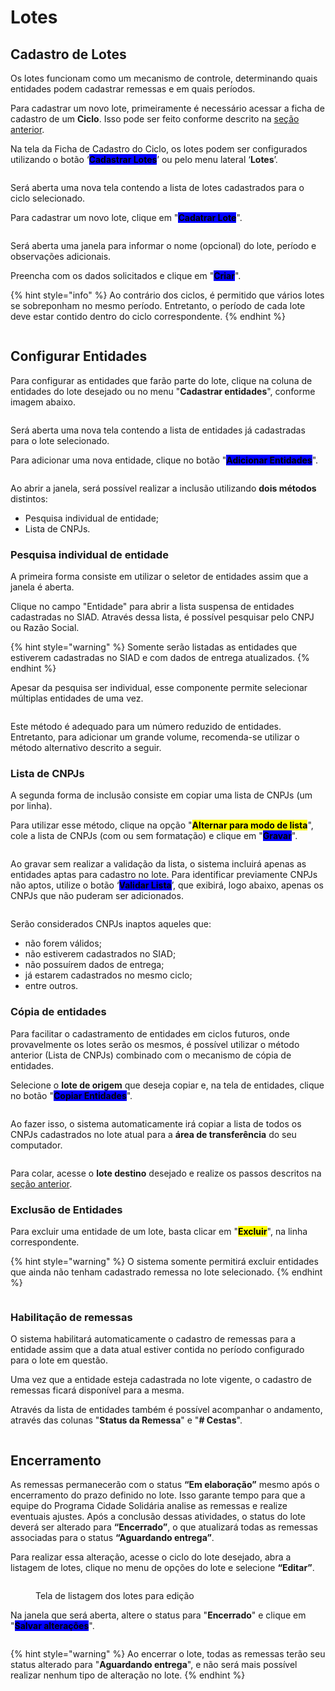# Lotes

## Cadastro de Lotes

Os lotes funcionam como um mecanismo de controle, determinando quais entidades podem cadastrar remessas e em quais períodos.

Para cadastrar um novo lote, primeiramente é necessário acessar a ficha de cadastro de um **Ciclo**. Isso pode ser feito conforme descrito na [seção anterior](ciclos.md).

Na tela da Ficha de Cadastro do Ciclo, os lotes podem ser configurados utilizando o botão ‘<mark style="background-color:blue;">**Cadastrar Lotes**</mark>’ ou pelo menu lateral ‘**Lotes**’.

<figure><img src="../../.gitbook/assets/image (204).png" alt=""><figcaption></figcaption></figure>

Será aberta uma nova tela contendo a lista de lotes cadastrados para o ciclo selecionado.

Para cadastrar um novo lote, clique em "<mark style="background-color:blue;">**Cadatrar Lote**</mark>".

<figure><img src="../../.gitbook/assets/image (206).png" alt=""><figcaption></figcaption></figure>

Será aberta uma janela para informar o nome (opcional) do lote, período e observações adicionais.

Preencha com os dados solicitados e clique em "<mark style="background-color:blue;">**Criar**</mark>".

{% hint style="info" %}
Ao contrário dos ciclos, é permitido que vários lotes se sobreponham no mesmo período. Entretanto, o período de cada lote deve estar contido dentro do ciclo correspondente.
{% endhint %}

<figure><img src="../../.gitbook/assets/image (207).png" alt=""><figcaption></figcaption></figure>

## Configurar Entidades

Para configurar as entidades que farão parte do lote, clique na coluna de entidades do lote desejado ou no menu "**Cadastrar entidades**", conforme imagem abaixo.

<figure><img src="../../.gitbook/assets/image (208).png" alt=""><figcaption></figcaption></figure>

Será aberta uma nova tela contendo a lista de entidades já cadastradas para o lote selecionado.

Para adicionar uma nova entidade, clique no botão "<mark style="background-color:blue;">**Adicionar Entidades**</mark>".

<figure><img src="../../.gitbook/assets/image (209).png" alt=""><figcaption></figcaption></figure>

Ao abrir a janela, será possível realizar a inclusão utilizando **dois métodos** distintos:

* Pesquisa individual de entidade;
* Lista de CNPJs.

### Pesquisa individual de entidade

A primeira forma consiste em utilizar o seletor de entidades assim que a janela é aberta.

Clique no campo "Entidade" para abrir a lista suspensa de entidades cadastradas no SIAD. Através dessa lista, é possível pesquisar pelo CNPJ ou Razão Social.

{% hint style="warning" %}
Somente serão listadas as entidades que estiverem cadastradas no SIAD e com dados de entrega atualizados.
{% endhint %}

Apesar da pesquisa ser individual, esse componente permite selecionar múltiplas entidades de uma vez.

<figure><img src="../../.gitbook/assets/image (210).png" alt=""><figcaption></figcaption></figure>

Este método é adequado para um número reduzido de entidades. Entretanto, para adicionar um grande volume, recomenda-se utilizar o método alternativo descrito a seguir.

### Lista de CNPJs

A segunda forma de inclusão consiste em copiar uma lista de CNPJs (um por linha).

Para utilizar esse método, clique na opção "<mark style="background-color:$primary;">**Alternar para modo de lista**</mark>", cole a lista de CNPJs (com ou sem formatação) e clique em "<mark style="background-color:blue;">**Gravar**</mark>".

<figure><img src="../../.gitbook/assets/image (211).png" alt=""><figcaption></figcaption></figure>

Ao gravar sem realizar a validação da lista, o sistema incluirá apenas as entidades aptas para cadastro no lote. Para identificar previamente CNPJs não aptos, utilize o botão ‘<mark style="background-color:blue;">**Validar Lista**</mark>’, que exibirá, logo abaixo, apenas os CNPJs que não puderam ser adicionados.

<figure><img src="../../.gitbook/assets/image (212).png" alt=""><figcaption></figcaption></figure>

Serão considerados CNPJs inaptos aqueles que:

* não forem válidos;
* não estiverem cadastrados no SIAD;
* não possuírem dados de entrega;
* já estarem cadastrados no mesmo ciclo;
* entre outros.

### Cópia de entidades

Para facilitar o cadastramento de entidades em ciclos futuros, onde provavelmente os lotes serão os mesmos, é possível utilizar o método anterior (Lista de CNPJs) combinado com o mecanismo de cópia de entidades.

Selecione o **lote de origem** que deseja copiar e, na tela de entidades, clique no botão "<mark style="background-color:blue;">**Copiar Entidades**</mark>".

<figure><img src="../../.gitbook/assets/image (213).png" alt=""><figcaption></figcaption></figure>

Ao fazer isso, o sistema automaticamente irá copiar a lista de todos os CNPJs cadastrados no lote atual para a **área de transferência** do seu computador.

<figure><img src="../../.gitbook/assets/image (214).png" alt=""><figcaption></figcaption></figure>

Para colar, acesse o **lote destino** desejado e realize os passos descritos na [seção anterior](lotes.md#lista-de-cnpjs).

### Exclusão de Entidades

Para excluir uma entidade de um lote, basta clicar em "<mark style="background-color:$danger;">**Excluir**</mark>", na linha correspondente.

{% hint style="warning" %}
O sistema somente permitirá excluir entidades que ainda não tenham cadastrado remessa no lote selecionado.
{% endhint %}

<figure><img src="../../.gitbook/assets/image (215).png" alt=""><figcaption></figcaption></figure>

### Habilitação de remessas

O sistema habilitará automaticamente o cadastro de remessas para a entidade assim que a data atual estiver contida no período configurado para o lote em questão.

Uma vez que a entidade esteja cadastrada no lote vigente, o cadastro de remessas ficará disponível para a mesma.

Através da lista de entidades também é possível acompanhar o andamento, através das colunas "**Status da Remessa**" e "**# Cestas**".

<figure><img src="../../.gitbook/assets/image (216).png" alt=""><figcaption></figcaption></figure>

## Encerramento

As remessas permanecerão com o status **“Em elaboração”** mesmo após o encerramento do prazo definido no lote. Isso garante tempo para que a equipe do Programa Cidade Solidária analise as remessas e realize eventuais ajustes. Após a conclusão dessas atividades, o status do lote deverá ser alterado para **“Encerrado”**, o que atualizará todas as remessas associadas para o status **“Aguardando entrega”**.

Para realizar essa alteração, acesse o ciclo do lote desejado, abra a listagem de lotes, clique no menu de opções do lote e selecione **“Editar”**.

<figure><img src="../../.gitbook/assets/image (8).png" alt=""><figcaption><p>Tela de listagem dos lotes para edição</p></figcaption></figure>

Na janela que será aberta, altere o status para "**Encerrado**" e clique em "<mark style="background-color:blue;">**Salvar alterações**</mark>".

<figure><img src="../../.gitbook/assets/image (9).png" alt=""><figcaption></figcaption></figure>

{% hint style="warning" %}
Ao encerrar o lote, todas as remessas terão seu status alterado para "**Aguardando entrega**", e não será mais possível realizar nenhum tipo de alteração no lote.
{% endhint %}
